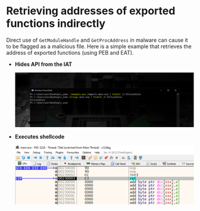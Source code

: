 # Retrieving addresses of exported functions indirectly

Direct use of ‍‍‍‍`GetModuleHandle` and `GetProcAddress` in malware can cause it to be flagged as a malicious file.
Here is a simple example that retrieves the address of exported functions (using PEB and EAT).

- **Hides API from the IAT**

    ![image](/screenshots/screenshot_1.png)

- **Executes shellcode**

    ![image](/screenshots/screenshot_2.png)
